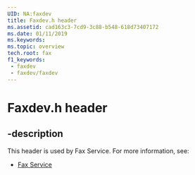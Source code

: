 ```yaml
---
UID: NA:faxdev
title: Faxdev.h header
ms.assetid: cad163c3-7cd9-3c88-b548-618d73407172
ms.date: 01/11/2019
ms.keywords: 
ms.topic: overview
tech.root: fax
f1_keywords:
 - faxdev
 - faxdev/faxdev
---
```


# Faxdev.h header


## -description

This header is used by Fax Service. For more information, see:

- [Fax Service](../_fax/index.md)


